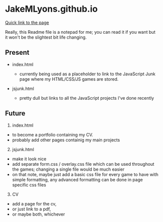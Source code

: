 # JakeMLyons.github.io
[Quick link to the page](https://jakemlyons.github.io)

Really, this Readme file is a notepad for me; you can read it if you want but it won't be the slightest bit life changing.
 
## Present
+ index.html 
  + currently being used as a placeholder to link to the JavaScript Junk page where my HTML/CSS/JS games are stored.
 
+ jsjunk.html 
  + pretty dull but links to all the JavaScript projects I've done recently
 
## Future
1. index.html 
  + to become a portfolio containing my CV.
  + probably add other pages containig my main projects
 
2. jsjunk.html 
  + make it look nice
  + add separate form.css / overlay.css file which can be used throughout the games; changing a single file would be much easier
  + on that note, maybe just add a basic css file for every game to have with simple formatting, any advanced formatting can be done in page specific css files

3. CV
  + add a page for the cv, 
  + or just link to a pdf, 
  + or maybe both, whichever
